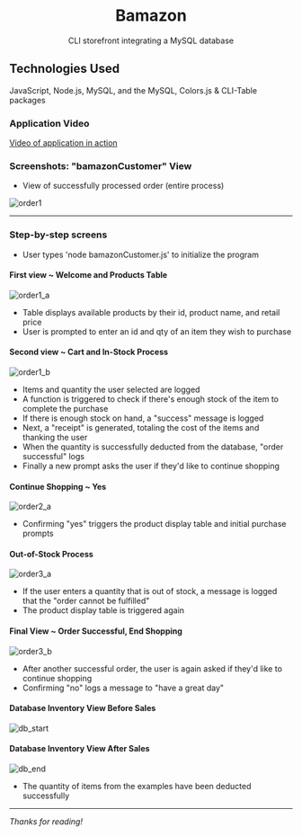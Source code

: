 <!-- Application Name -->
<h1 align="center">Bamazon</h1>

<!-- App Description -->
<div align="center">CLI storefront integrating a MySQL database</div>


## Technologies Used
JavaScript, Node.js, MySQL, and the MySQL, Colors.js & CLI-Table packages

### Application Video
[Video of application in action][2c341124]

  [2c341124]: https://github.com/g33klaura/bamazon/blob/master/screenshots/bamazonCustomer_view.mov "Process Video"

### Screenshots: "bamazonCustomer" View

* View of successfully processed order (entire process)

![order1](screenshots/order1.png)

------
### Step-by-step screens
* User types 'node bamazonCustomer.js' to initialize the program

#### First view ~ Welcome and Products Table

![order1_a](screenshots/order1_a.png)

  * Table displays available products by their id, product name, and retail price
  * User is prompted to enter an id and qty of an item they wish to purchase

#### Second view ~ Cart and In-Stock Process

![order1_b](screenshots/order1_b.png)

  * Items and quantity the user selected are logged
  * A function is triggered to check if there's enough stock of the item to complete the purchase
  * If there is enough stock on hand, a "success" message is logged
  * Next, a "receipt" is generated, totaling the cost of the items and thanking the user
  * When the quantity is successfully deducted from the database, "order successful" logs
  * Finally a new prompt asks the user if they'd like to continue shopping

#### Continue Shopping ~ Yes

![order2_a](screenshots/order2_a.png)

  * Confirming "yes" triggers the product display table and initial purchase prompts

#### Out-of-Stock Process

![order3_a](screenshots/order3_a.png)

  * If the user enters a quantity that is out of stock, a message is logged that the "order cannot be fulfilled"
  * The product display table is triggered again

#### Final View ~ Order Successful, End Shopping

![order3_b](screenshots/order3_b.png)

  * After another successful order, the user is again asked if they'd like to continue shopping
  * Confirming "no" logs a message to "have a great day"

#### Database Inventory View Before Sales

![db_start](screenshots/db_start.png)

#### Database Inventory View After Sales

![db_end](screenshots/db_end.png)

  * The quantity of items from the examples have been deducted successfully
------
_Thanks for reading!_

